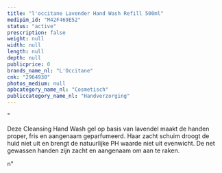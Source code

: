 ```yaml
---
title: "l'occitane Lavender Hand Wash Refill 500ml"
medipim_id: "M42F469E52"
status: "active"
prescription: false
weight: null
width: null
length: null
depth: null
publicprice: 0
brands_name_nl: "L'Occitane"
cnk: "2964930"
photos_medium: null
apbcategory_name_nl: "Cosmetisch"
publiccategory_name_nl: "Handverzorging"
---
```

"<p>Deze Cleansing Hand Wash gel op basis van lavendel maakt de handen proper, fris en aangenaam geparfumeerd. Haar zacht schuim droogt de huid niet uit en brengt de natuurlijke PH waarde niet uit evenwicht. De net gewassen handen zijn zacht en aangenaam om aan te raken.</p>n"
